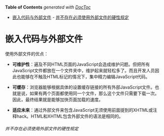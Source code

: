 <!-- START doctoc generated TOC please keep comment here to allow auto update -->
<!-- DON'T EDIT THIS SECTION, INSTEAD RE-RUN doctoc TO UPDATE -->
**Table of Contents**  *generated with [DocToc](https://github.com/thlorenz/doctoc)*

- [嵌入代码与外部文件](#%E5%B5%8C%E5%85%A5%E4%BB%A3%E7%A0%81%E4%B8%8E%E5%A4%96%E9%83%A8%E6%96%87%E4%BB%B6)
          - [并不存在必须使用外部文件的硬性规定](#%E5%B9%B6%E4%B8%8D%E5%AD%98%E5%9C%A8%E5%BF%85%E9%A1%BB%E4%BD%BF%E7%94%A8%E5%A4%96%E9%83%A8%E6%96%87%E4%BB%B6%E7%9A%84%E7%A1%AC%E6%80%A7%E8%A7%84%E5%AE%9A)

<!-- END doctoc generated TOC please keep comment here to allow auto update -->

# 嵌入代码与外部文件

使用外部文件的优点：
* **可维护性**：遍及不同HTML页面的JavaScript会造成维护问题。但把所有JavaScript文件都放在一个文件夹中，维护起来就轻松多了。而且开发人员因此也能够在不触及HTML标记的情况下，集中精力编辑JavaScript代码。

* **可缓存**：浏览器能够根据具体的设置缓存链接的所有外部JavaScript文件。也就是说，如果有两个页面都使用同一个文件，那么这个文件只需要下载一次。因此，最终结果就是能够加快页面加载的速度。

* **适应未来**：通过外部文件来包含JavaScript无须使用前面提到的XHTML或注释hack。HTML和XHTML包含外部文件的语法是相同的。

###### 并不存在必须使用外部文件的硬性规定